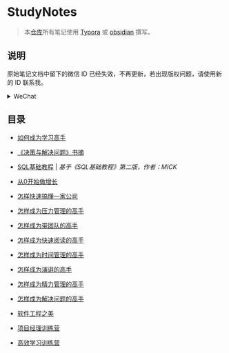 # StudyNotes

> 本[仓库](https://github.com/holyshell/StudyNotes/)所有笔记使用 [Typora](https://typora.io/) 或 [obsidian](https://obsidian.md/) 撰写。

## 说明

原始笔记文档中留下的微信 ID 已经失效，不再更新，若出现版权问题，请使用新的 ID 联系我。
<details>
<summary>WeChat</summary>
  studytoknow
</details>

## 目录

- [如何成为学习高手](https://github.com/holyshell/StudyNotes/blob/master/%E3%80%8C%E5%A6%82%E4%BD%95%E6%88%90%E4%B8%BA%E5%AD%A6%E4%B9%A0%E9%AB%98%E6%89%8B%E3%80%8D%E7%AC%94%E8%AE%B0.pdf)

- [《决策与解决问题》书摘](https://github.com/holyshell/StudyNotes/blob/master/%E3%80%8A%E5%86%B3%E7%AD%96%E4%B8%8E%E8%A7%A3%E5%86%B3%E9%97%AE%E9%A2%98%EF%BC%88%E7%AC%AC%E4%B8%89%E7%89%88%EF%BC%89%E3%80%8B%E4%B9%A6%E6%91%98.pdf)

- [SQL基础教程](https://github.com/holyshell/StudyNotes/blob/master/%E3%80%8CSQL%E5%9F%BA%E7%A1%80%E6%95%99%E7%A8%8B%E3%80%8D%E7%AC%94%E8%AE%B0.pdf) | *基于《SQL基础教程》第二版，作者：MICK*

- [从0开始做增长](https://github.com/holyshell/StudyNotes/blob/master/%E3%80%8C%E4%BB%8E0%E5%BC%80%E5%A7%8B%E5%81%9A%E5%A2%9E%E9%95%BF%E3%80%8D%E7%AC%94%E8%AE%B0.pdf)

- [怎样快速搞懂一家公司](https://github.com/holyshell/StudyNotes/blob/master/%E3%80%8C%E6%80%8E%E6%A0%B7%E5%BF%AB%E9%80%9F%E6%90%9E%E6%87%82%E4%B8%80%E5%AE%B6%E5%85%AC%E5%8F%B8%E3%80%8D%E7%AC%94%E8%AE%B0.pdf)

- [怎样成为压力管理的高手](https://github.com/holyshell/StudyNotes/blob/master/%E3%80%8C%E6%80%8E%E6%A0%B7%E6%88%90%E4%B8%BA%E5%8E%8B%E5%8A%9B%E7%AE%A1%E7%90%86%E7%9A%84%E9%AB%98%E6%89%8B%E3%80%8D%E7%AC%94%E8%AE%B0.pdf)

- [怎样成为带团队的高手](https://github.com/holyshell/StudyNotes/blob/master/%E3%80%8C%E6%80%8E%E6%A0%B7%E6%88%90%E4%B8%BA%E5%B8%A6%E5%9B%A2%E9%98%9F%E7%9A%84%E9%AB%98%E6%89%8B%E3%80%8D%E7%AC%94%E8%AE%B0.pdf)

- [怎样成为快速阅读的高手](https://github.com/holyshell/StudyNotes/blob/master/%E3%80%8C%E6%80%8E%E6%A0%B7%E6%88%90%E4%B8%BA%E5%BF%AB%E9%80%9F%E9%98%85%E8%AF%BB%E7%9A%84%E9%AB%98%E6%89%8B%E3%80%8D%E7%AC%94%E8%AE%B0.pdf)

- [怎样成为时间管理的高手](https://github.com/holyshell/StudyNotes/blob/master/%E3%80%8C%E6%80%8E%E6%A0%B7%E6%88%90%E4%B8%BA%E6%97%B6%E9%97%B4%E7%AE%A1%E7%90%86%E7%9A%84%E9%AB%98%E6%89%8B%E3%80%8D%E7%AC%94%E8%AE%B0.pdf)

- [怎样成为演讲的高手](https://github.com/holyshell/StudyNotes/blob/master/%E3%80%8C%E6%80%8E%E6%A0%B7%E6%88%90%E4%B8%BA%E6%BC%94%E8%AE%B2%E7%9A%84%E9%AB%98%E6%89%8B%E3%80%8D%E7%AC%94%E8%AE%B0.pdf)

- [怎样成为精力管理的高手](https://github.com/holyshell/StudyNotes/blob/master/%E3%80%8C%E6%80%8E%E6%A0%B7%E6%88%90%E4%B8%BA%E7%B2%BE%E5%8A%9B%E7%AE%A1%E7%90%86%E7%9A%84%E9%AB%98%E6%89%8B%E3%80%8D%E7%AC%94%E8%AE%B0.pdf)

- [怎样成为解决问题的高手](https://github.com/holyshell/StudyNotes/blob/master/%E3%80%8C%E6%80%8E%E6%A0%B7%E6%88%90%E4%B8%BA%E8%A7%A3%E5%86%B3%E9%97%AE%E9%A2%98%E7%9A%84%E9%AB%98%E6%89%8B%E3%80%8D%E7%AC%94%E8%AE%B0.pdf)

- [软件工程之美](https://github.com/holyshell/StudyNotes/blob/master/%E3%80%8C%E8%BD%AF%E4%BB%B6%E5%B7%A5%E7%A8%8B%E4%B9%8B%E7%BE%8E%E3%80%8D%E7%AC%94%E8%AE%B0.pdf)

- [项目经理训练营](https://github.com/holyshell/StudyNotes/blob/master/%E3%80%8C%E9%A1%B9%E7%9B%AE%E7%AE%A1%E7%90%86%E8%AE%AD%E7%BB%83%E8%90%A5%E3%80%8D%E7%AC%94%E8%AE%B0.pdf)
- [高效学习训练营](https://github.com/holyshell/StudyNotes/blob/master/%E3%80%8C%E9%AB%98%E6%95%88%E5%AD%A6%E4%B9%A0%E8%AE%AD%E7%BB%83%E8%90%A5%E3%80%8D%E7%AC%94%E8%AE%B0.pdf)

